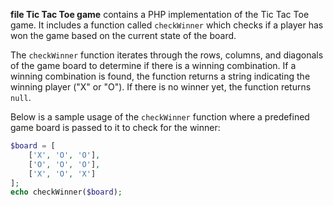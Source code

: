 
 **file Tic Tac Toe game** 
contains a PHP implementation of the Tic Tac Toe game. It includes a function called `checkWinner` which checks if a player has won the game based on the current state of the board.

The `checkWinner` function iterates through the rows, columns, and diagonals of the game board to determine if there is a winning combination. If a winning combination is found, the function returns a string indicating the winning player ("X" or "O"). If there is no winner yet, the function returns `null`.

Below is a sample usage of the `checkWinner` function where a predefined game board is passed to it to check for the winner:

```php
$board = [
    ['X', 'O', 'O'],
    ['O', 'O', 'O'],
    ['X', 'O', 'X']
];
echo checkWinner($board);
